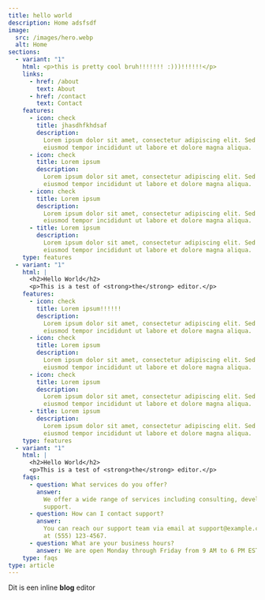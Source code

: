 ```yaml
---
title: hello world
description: Home adsfsdf
image:
  src: /images/hero.webp
  alt: Home
sections:
  - variant: "1"
    html: <p>this is pretty cool bruh!!!!!!! :)))!!!!!!</p>
    links:
      - href: /about
        text: About
      - href: /contact
        text: Contact
    features:
      - icon: check
        title: jhasdhfkhdsaf
        description:
          Lorem ipsum dolor sit amet, consectetur adipiscing elit. Sed do
          eiusmod tempor incididunt ut labore et dolore magna aliqua.
      - icon: check
        title: Lorem ipsum
        description:
          Lorem ipsum dolor sit amet, consectetur adipiscing elit. Sed do
          eiusmod tempor incididunt ut labore et dolore magna aliqua.
      - icon: check
        title: Lorem ipsum
        description:
          Lorem ipsum dolor sit amet, consectetur adipiscing elit. Sed do
          eiusmod tempor incididunt ut labore et dolore magna aliqua.
      - title: Lorem ipsum
        description:
          Lorem ipsum dolor sit amet, consectetur adipiscing elit. Sed do
          eiusmod tempor incididunt ut labore et dolore magna aliqua.
    type: features
  - variant: "1"
    html: |
      <h2>Hello World</h2>
      <p>This is a test of <strong>the</strong> editor.</p>
    features:
      - icon: check
        title: Lorem ipsum!!!!!!
        description:
          Lorem ipsum dolor sit amet, consectetur adipiscing elit. Sed do
          eiusmod tempor incididunt ut labore et dolore magna aliqua.
      - icon: check
        title: Lorem ipsum
        description:
          Lorem ipsum dolor sit amet, consectetur adipiscing elit. Sed do
          eiusmod tempor incididunt ut labore et dolore magna aliqua.
      - icon: check
        title: Lorem ipsum
        description:
          Lorem ipsum dolor sit amet, consectetur adipiscing elit. Sed do
          eiusmod tempor incididunt ut labore et dolore magna aliqua.
      - title: Lorem ipsum
        description:
          Lorem ipsum dolor sit amet, consectetur adipiscing elit. Sed do
          eiusmod tempor incididunt ut labore et dolore magna aliqua.
    type: features
  - variant: "1"
    html: |
      <h2>Hello World</h2>
      <p>This is a test of <strong>the</strong> editor.</p>
    faqs:
      - question: What services do you offer?
        answer:
          We offer a wide range of services including consulting, development, and
          support.
      - question: How can I contact support?
        answer:
          You can reach our support team via email at support@example.com or phone
          at (555) 123-4567.
      - question: What are your business hours?
        answer: We are open Monday through Friday from 9 AM to 6 PM EST.
    type: faqs
type: article
---
```


Dit is een inline **blog** editor
